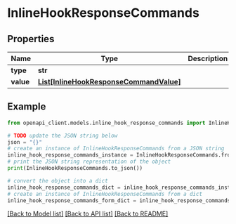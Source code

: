 # InlineHookResponseCommands


## Properties

Name | Type | Description | Notes
------------ | ------------- | ------------- | -------------
**type** | **str** |  | [optional] 
**value** | [**List[InlineHookResponseCommandValue]**](InlineHookResponseCommandValue.md) |  | [optional] 

## Example

```python
from openapi_client.models.inline_hook_response_commands import InlineHookResponseCommands

# TODO update the JSON string below
json = "{}"
# create an instance of InlineHookResponseCommands from a JSON string
inline_hook_response_commands_instance = InlineHookResponseCommands.from_json(json)
# print the JSON string representation of the object
print(InlineHookResponseCommands.to_json())

# convert the object into a dict
inline_hook_response_commands_dict = inline_hook_response_commands_instance.to_dict()
# create an instance of InlineHookResponseCommands from a dict
inline_hook_response_commands_form_dict = inline_hook_response_commands.from_dict(inline_hook_response_commands_dict)
```
[[Back to Model list]](../README.md#documentation-for-models) [[Back to API list]](../README.md#documentation-for-api-endpoints) [[Back to README]](../README.md)



